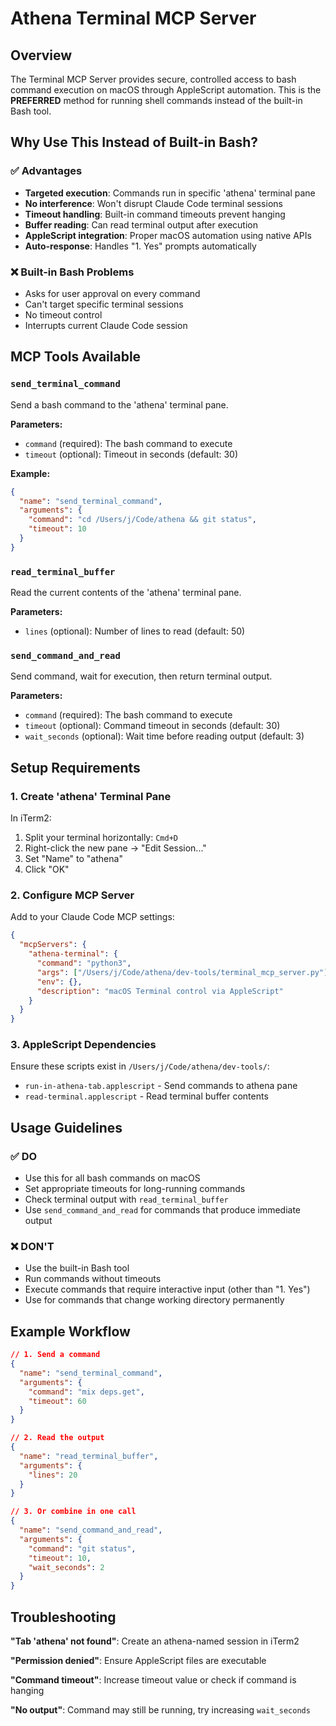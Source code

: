 # Athena Terminal MCP Server

## Overview
The Terminal MCP Server provides secure, controlled access to bash command execution on macOS through AppleScript automation. This is the **PREFERRED** method for running shell commands instead of the built-in Bash tool.

## Why Use This Instead of Built-in Bash?

### ✅ **Advantages**
- **Targeted execution**: Commands run in specific 'athena' terminal pane
- **No interference**: Won't disrupt Claude Code terminal sessions  
- **Timeout handling**: Built-in command timeouts prevent hanging
- **Buffer reading**: Can read terminal output after execution
- **AppleScript integration**: Proper macOS automation using native APIs
- **Auto-response**: Handles "1. Yes" prompts automatically

### ❌ **Built-in Bash Problems**
- Asks for user approval on every command
- Can't target specific terminal sessions
- No timeout control
- Interrupts current Claude Code session

## MCP Tools Available

### `send_terminal_command`
Send a bash command to the 'athena' terminal pane.

**Parameters:**
- `command` (required): The bash command to execute
- `timeout` (optional): Timeout in seconds (default: 30)

**Example:**
```json
{
  "name": "send_terminal_command",
  "arguments": {
    "command": "cd /Users/j/Code/athena && git status",
    "timeout": 10
  }
}
```

### `read_terminal_buffer`
Read the current contents of the 'athena' terminal pane.

**Parameters:**
- `lines` (optional): Number of lines to read (default: 50)

### `send_command_and_read` 
Send command, wait for execution, then return terminal output.

**Parameters:**
- `command` (required): The bash command to execute
- `timeout` (optional): Command timeout in seconds (default: 30)
- `wait_seconds` (optional): Wait time before reading output (default: 3)

## Setup Requirements

### 1. Create 'athena' Terminal Pane
In iTerm2:
1. Split your terminal horizontally: `Cmd+D`
2. Right-click the new pane → "Edit Session..."
3. Set "Name" to "athena"
4. Click "OK"

### 2. Configure MCP Server
Add to your Claude Code MCP settings:
```json
{
  "mcpServers": {
    "athena-terminal": {
      "command": "python3",
      "args": ["/Users/j/Code/athena/dev-tools/terminal_mcp_server.py"],
      "env": {},
      "description": "macOS Terminal control via AppleScript"
    }
  }
}
```

### 3. AppleScript Dependencies
Ensure these scripts exist in `/Users/j/Code/athena/dev-tools/`:
- `run-in-athena-tab.applescript` - Send commands to athena pane
- `read-terminal.applescript` - Read terminal buffer contents

## Usage Guidelines

### ✅ **DO**
- Use this for all bash commands on macOS
- Set appropriate timeouts for long-running commands
- Check terminal output with `read_terminal_buffer`
- Use `send_command_and_read` for commands that produce immediate output

### ❌ **DON'T** 
- Use the built-in Bash tool
- Run commands without timeouts
- Execute commands that require interactive input (other than "1. Yes")
- Use for commands that change working directory permanently

## Example Workflow

```json
// 1. Send a command
{
  "name": "send_terminal_command", 
  "arguments": {
    "command": "mix deps.get",
    "timeout": 60
  }
}

// 2. Read the output
{
  "name": "read_terminal_buffer",
  "arguments": {
    "lines": 20
  }
}

// 3. Or combine in one call
{
  "name": "send_command_and_read",
  "arguments": {
    "command": "git status",
    "timeout": 10,
    "wait_seconds": 2
  }
}
```

## Troubleshooting

**"Tab 'athena' not found"**: Create an athena-named session in iTerm2

**"Permission denied"**: Ensure AppleScript files are executable

**"Command timeout"**: Increase timeout value or check if command is hanging

**"No output"**: Command may still be running, try increasing `wait_seconds`